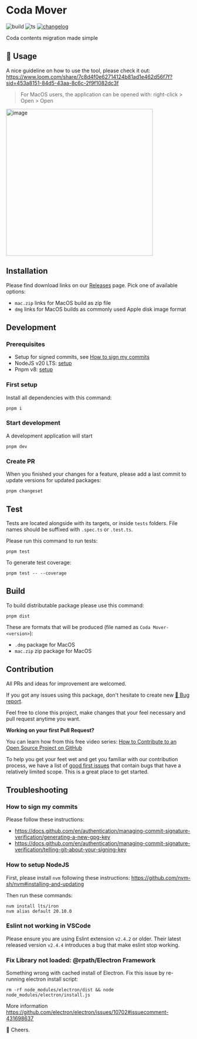 Coda Mover
=====

![build][badge-build]
![ts](https://badgen.net/badge/-/TypeScript/blue?icon=typescript&label)
[![changelog][badge-changelog]](/CHANGELOG.md)

Coda contents migration made simple

🥳 Usage
-----

A nice guideline on how to use the tool, please check it out:
https://www.loom.com/share/7c8d4f0e62714124b81ad1e462d56f7f?sid=453a8151-84d5-43aa-8c6c-2f9f1082dc3f

> For MacOS users, the application can be opened with:
> right-click > Open > Open

<img width="400" alt="image" src="https://github.com/CoderPush/coda-mover/assets/13363340/2d59e452-5dcb-4bc6-a028-0e1a2910c9b6">

Installation
-----

Please find download links on our [Releases](https://github.com/CoderPush/coda-mover/releases) page. Pick one of available options:

- `mac.zip` links for MacOS build as zip file
- `dmg` links for MacOS builds as commonly used Apple disk image format

Development
-----
### Prerequisites
- Setup for signed commits, see [How to sign my commits](#how-to-sign-my-commits)
- NodeJS v20 LTS: [setup](#how-to-setup-nodejs)
- Pnpm v8: [setup](https://pnpm.io/installation)

### First setup

Install all dependencies with this command:
```
pnpm i
```

### Start development

A development application will start

```
pnpm dev
```

### Create PR

When you finished your changes for a feature, please add a last commit to update versions for updated packages:

```
pnpm changeset
```

Test
-----

Tests are located alongside with its targets, or inside `tests` folders. File names should be suffixed with `.spec.ts` or `.test.ts`.

Please run this command to run tests:

```
pnpm test
```

To generate test coverage:

```
pnpm test -- --coverage
```

Build
-----

To build distributable package please use this command:

```
pnpm dist
```

These are formats that will be produced (file named as `Coda Mover-<version>`):

- `.dmg` package for MacOS
- `mac.zip` zip package for MacOS

Contribution
-----

All PRs and ideas for improvement are welcomed. 

If you got any issues using this package, don't hesitate to create new [🐞 Bug report][issues].

Feel free to clone this project, make changes that your feel necessary and pull request anytime you want.

**Working on your first Pull Request?**

You can learn how from this free video series: [How to Contribute to an Open Source Project on GitHub](https://egghead.io/courses/how-to-contribute-to-an-open-source-project-on-github)

To help you get your feet wet and get you familiar with our contribution process, we have a list of [good first issues][good-first] that contain bugs that have a relatively limited scope. This is a great place to get started.

Troubleshooting
-----
### How to sign my commits

Please follow these instructions:
- https://docs.github.com/en/authentication/managing-commit-signature-verification/generating-a-new-gpg-key
- https://docs.github.com/en/authentication/managing-commit-signature-verification/telling-git-about-your-signing-key

### How to setup NodeJS

First, please install `nvm` following these instructions: https://github.com/nvm-sh/nvm#installing-and-updating

Then run these commands:
```
nvm install lts/iron
nvm alias default 20.10.0
```

### Eslint not working in VSCode

Please ensure you are using Eslint extension `v2.4.2` or older. Their latest released version `v2.4.4` introduces a bug that make eslint stop working.

### Fix Library not loaded: @rpath/Electron Framework

Something wrong with cached install of Electron. Fix this issue by re-running electron install script:
```
rm -rf node_modules/electron/dist && node node_modules/electron/install.js
```

More information https://github.com/electron/electron/issues/10702#issuecomment-431698637

🍻 Cheers.

[issues]: https://github.com/CoderPush/coda-mover/issues
[good-first]: https://github.com/CoderPush/coda-mover/issues?q=is%3Aopen+is%3Aissue+label%3A%22good+first+issue%22

[badge-build]: https://github.com/CoderPush/coda-mover/actions/workflows/build.yaml/badge.svg
[badge-changelog]: https://img.shields.io/badge/changelog-8A2BE2
